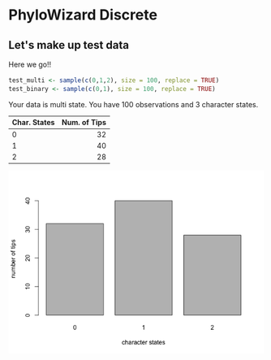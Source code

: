PhyloWizard Discrete
================

Let's make up test data
-----------------------

Here we go!!

``` r
test_multi <- sample(c(0,1,2), size = 100, replace = TRUE)
test_binary <- sample(c(0,1), size = 100, replace = TRUE)
```

Your data is multi state. You have 100 observations and 3 character states.

| Char. States |  Num. of Tips|
|:-------------|-------------:|
| 0            |            32|
| 1            |            40|
| 2            |            28|

![](discrete_files/figure-markdown_github/unnamed-chunk-3-1.png)
